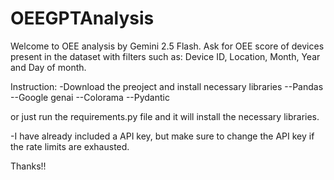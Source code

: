 # OEEGPTAnalysis

Welcome to OEE analysis by Gemini 2.5 Flash.
Ask for OEE score of devices present in the dataset with filters such as: Device ID, Location, Month, Year and Day of month.

Instruction:
-Download the preoject and install necessary libraries
  --Pandas
  --Google genai
  --Colorama
  --Pydantic

  or just run the requirements.py file and it will install the necessary libraries.

-I have already included a API key, but make sure to change the API key if the rate limits are exhausted.

Thanks!!
